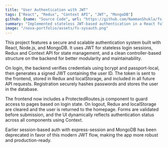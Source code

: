 ```yaml
---
title: "User Authentication with JWT"
tags: ["React", "Redux", "Context API", "JWT", "MongoDB"]
github: {name: "Source Code", url: "https://github.com/NammanShukla/fs-authsys"}
summary: "Implemented stateless JWT-based authentication in a React full-stack app with Redux and Context API."
image: "/nova-portfolio/assets/fs-sysauth.png"
---
```


This project features a secure and scalable authentication system built with React, Node.js, and MongoDB. It uses JWT for stateless login sessions, Redux and Context API for state management, and a clean controller-based structure on the backend for better modularity and maintainability.

On login, the backend verifies credentials using bcrypt and passport-local, then generates a signed JWT containing the user ID. The token is sent to the frontend, stored in Redux and localStorage, and included in all future API requests. Registration securely hashes passwords and stores the user in the database.

The frontend now includes a ProtectedRoutes.js component to guard access to pages based on login state. On logout, Redux and localStorage are cleared and the user is returned to the homepage. Forms are validated before submission, and the UI dynamically reflects authentication status across all components using Context.

Earlier session-based auth with express-session and MongoDB has been deprecated in favor of this modern JWT flow, making the app more robust and production-ready.